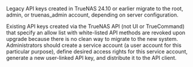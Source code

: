 &NewLine;

Legacy API keys created in TrueNAS 24.10 or earlier migrate to the root, admin, or truenas_admin account, depending on server configuration.

Existing API keys created via the TrueNAS API (not UI or TrueCommand) that specify an allow list with white-listed API methods are revoked upon upgrade because there is no clean way to migrate to the new system.
Administrators should create a service account (a user account for this particular purpose), define desired access rights for this service account, generate a new user-linked API key, and distribute it to the API client.
